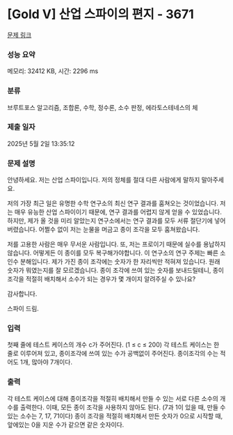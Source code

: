 # [Gold V] 산업 스파이의 편지 - 3671 

[문제 링크](https://www.acmicpc.net/problem/3671) 

### 성능 요약

메모리: 32412 KB, 시간: 2296 ms

### 분류

브루트포스 알고리즘, 조합론, 수학, 정수론, 소수 판정, 에라토스테네스의 체

### 제출 일자

2025년 5월 2일 13:35:12

### 문제 설명

<p>안녕하세요. 저는 산업 스파이입니다. 저의 정체를 절대 다른 사람에게 말하지 말아주세요.</p>

<p>저의 가장 최근 일은 유명한 수학 연구소의 최신 연구 결과를 훔쳐오는 것이었습니다. 저는 매우 유능한 산업 스파이이기 때문에, 연구 결과를 어렵지 않게 얻을 수 있었습니다. 하지만, 제가 올 것을 미리 알았는지 연구소에서는 연구 결과를 모두 서류 절단기에 넣어버렸습니다. 어쩔수 없이 저는 눈물을 머금고 종이 조각을 모두 훔쳐왔습니다.</p>

<p>저를 고용한 사람은 매우 무서운 사람입니다. 또, 저는 프로이기 때문에 실수를 용납하지 않습니다. 어떻게든 이 종이를 모두 복구해가야합니다. 이 연구소의 연구 주제는 빠른 소인수 분해입니다. 제가 가진 종이 조각에는 숫자가 한 자리씩만 적혀져 있습니다. 원래 숫자가 뭐였는지를 잘 모르겠습니다. 종이 조각에 쓰여 있는 숫자를 보내드릴테니, 종이 조각을 적절히 배치해서 소수가 되는 경우가 몇 개이지 알려주실 수 있나요?</p>

<p>감사합니다.</p>

<p>스파이 드림.</p>

### 입력 

 <p>첫째 줄에 테스트 케이스의 개수 c가 주어진다. (1 ≤ c ≤ 200) 각 테스트 케이스는 한 줄로 이루어져 있고, 종이조각에 쓰여 있는 수가 공백없이 주어진다. 종이조각의 수는 적어도 1개, 많아야 7개이다.</p>

### 출력 

 <p>각 테스트 케이스에 대해 종이조각을 적절히 배치해서 만들 수 있는 서로 다른 소수의 개수를 출력한다. 이때, 모든 종이 조각을 사용하지 않아도 된다. (7과 1이 있을 때, 만들 수 있는 소수는 7, 17, 71이다) 종이 조각을 적절히 배치해서 만든 숫자가 0으로 시작할 때, 앞에있는 0을 지운 수가 같으면 같은 숫자이다.</p>

